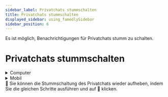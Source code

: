 ```yaml
---
sidebar_label: Privatchats stummschalten
title: Privatchats stummschalten
displayed_sidebar: using_famedlySidebar
sidebar_position: 6
---
```


Es ist möglich, Benachrichtigungen für Privatchats stumm zu schalten.

# Privatchats stummschalten


<details>
<summary>Computer</summary>

1. Klicken Sie auf ℹ in der rechten oberen Ecke des Bildschirms eines Privatchats, um die Details zu öffnen.
2. Klicken Sie auf 🔔, um den Privatchat stumm zu schalten.

</details>

<details>
<summary>Mobil</summary>

1. Tippe auf die Kopfzeile eines Privatchats, um die Details zu öffnen.
2. Tippen Sie auf 🔔, um die Gruppe stumm zu schalten.

</details>

<aside>
🚧 Sie können die Stummschaltung des Privatchats wieder aufheben, indem Sie die gleichen Schritte ausführen und auf 🔕 klicken.

</aside>